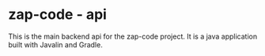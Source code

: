 # zap-code - api

This is the main backend api for the zap-code project. It is a java application built with Javalin and Gradle.

